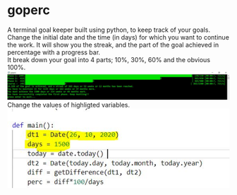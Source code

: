 # goperc
A terminal goal keeper built using python, to keep track of your goals.
Change the initial date and the time (in days) for which you want to continue the work.
It will show you the streak, and the part of the goal achieved in percentage with a progress bar.<br />
It break down your goal into 4 parts; 10%, 30%, 60% and the obvious 100%.
![goperc_snap](https://raw.githubusercontent.com/Sh0onya/goperc/main/goperc_snap_2.JPG)
Change the values of highligted variables.<br />
![code change](https://raw.githubusercontent.com/Sh0onya/goperc/main/code_change.JPG)

